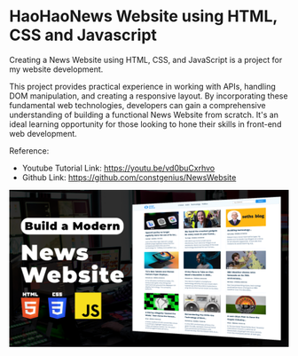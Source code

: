 # HaoHaoNews Website using HTML, CSS and Javascript

Creating a News Website using HTML, CSS, and JavaScript is a project for my website development.

This project provides practical experience in working with APIs, handling DOM manipulation, and creating a responsive layout. By incorporating these fundamental web technologies, developers can gain a comprehensive understanding of building a functional News Website from scratch. It's an ideal learning opportunity for those looking to hone their skills in front-end web development.

Reference:
- Youtube Tutorial Link: https://youtu.be/vd0buCxrhvo
- Github Link: https://github.com/constgenius/NewsWebsite

![News Website](public/images/NewsWebsite.png)
